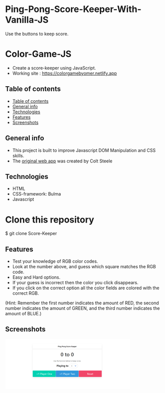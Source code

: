 # Ping-Pong-Score-Keeper-With-Vanilla-JS

Use the buttons to keep score.

# Color-Game-JS

- Create a score-keeper using JavaScript.
- Working site : https://colorgamebyomer.netlify.app

## Table of contents

- [Table of contents](#table-of-contents)
- [General info](#general-info)
- [Technologies](#technologies)
- [Features](#features)
- [Screenshots](#screenshots)

## General info

- This project is built to improve Javascript DOM Manipulation and CSS skills.
- The [original web app](https://www.udemy.com/the-web-developer-bootcamp) was created by Colt Steele

## Technologies

- HTML
- CSS-framework: Bulma
- Javascript

# Clone this repository

\$ git clone Score-Keeper

## Features

- Test your knowledge of RGB color codes.
- Look at the number above, and guess which square matches the RGB code.
- Easy and Hard options.
- If your guess is incorrect then the color you click disappears.
- If you click on the correct option all the color fields are colored with the correct RGB.

(Hint: Remember the first number indicates the amount of RED, the second number indicates the amount of GREEN, and the third number indicates the amount of BLUE.)

## Screenshots

<img src="score-keeper.png" width="400" />
<br/>
